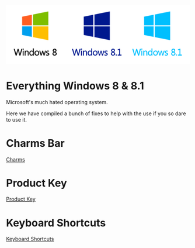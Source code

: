 ![Windows 8](Images/win-8.png)

# Everything Windows 8 & 8.1

Microsoft's much hated operating system.

Here we have compiled a bunch of fixes to help with the use if you so dare to use it.


# Charms Bar

[Charms](charms.md)

# Product Key

[Product Key](productkey.md)

# Keyboard Shortcuts

[Keyboard Shortcuts](shortcuts.md)